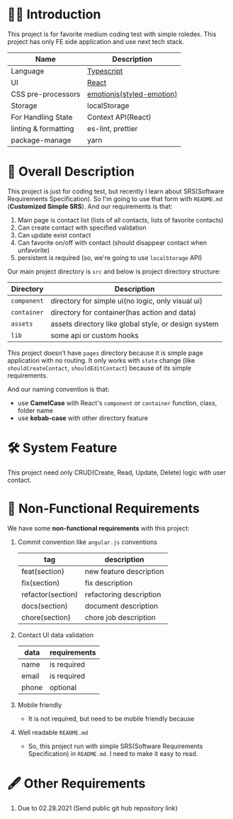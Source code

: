 # 👋🏻 Introduction

This project is for favorite medium coding test with simple roledex. This project has only FE side application and use next tech stack.

| Name                 | Description                                                       |
| -------------------- | ----------------------------------------------------------------- |
| Language             | [Typescript](https://www.typescriptlang.org/)                     |
| UI                   | [React](https://reactjs.org/)                                     |
| CSS pre-processors   | [emotionjs(styled-emotion)](https://emotion.sh/docs/introduction) |
| Storage              | localStorage                                                      |
| For Handling State   | Context API(React)                                                |
| linting & formatting | es-lint, prettier                                                 |
| package-manage       | yarn                                                              |

# 💎 Overall Description

This project is just for coding test, but recently I learn about SRS(Software Requirements Specification). So I'm going to use that form with `README.md` (**Customized Simple SRS**). And our requirements is that:

1. Main page is contact list (lists of all contacts, lists of favorite contacts)
2. Can create contact with specified validation
3. Can update exist contact
4. Can favorite on/off with contact (should disappear contact when unfavorite)
5. persistent is required (so, we're going to use `localStorage` API)

Our main project directory is `src` and below is project directory structure:

| Directory   | Description                                          |
| ----------- | ---------------------------------------------------- |
| `component` | directory for simple ui(no logic, only visual ui)    |
| `container` | directory for container(has action and data)         |
| `assets`    | assets directory like global style, or design system |
| `lib`       | some api or custom hooks                             |

This project doesn't have `pages` directory because it is simple page application with no routing.
It only works with `state` change (like `shouldCreateContact`, `shouldEditContact`) because of its simple requirements.

And our naming convention is that:

- use **CamelCase** with React's `component` or `container` function, class, folder name
- use **kebab-case** with other directory feature

# 🛠 System Feature

This project need only CRUD(Create, Read, Update, Delete) logic with user contact.

# 📃 Non-Functional Requirements

We have some **non-functional requirements** with this project:

1. Commit convention like `angular.js` conventions

   | tag               | description             |
   | ----------------- | ----------------------- |
   | feat(section)     | new feature description |
   | fix(section)      | fix description         |
   | refactor(section) | refactoring description |
   | docs(section)     | document description    |
   | chore(section)    | chore job description   |

2. Contact UI data validation

   | data  | requirements |
   | ----- | ------------ |
   | name  | is required  |
   | email | is required  |
   | phone | optional     |

3. Mobile friendly

   - It is not required, but need to be mobile friendly because

4. Well readable `README.md`
   - So, this project run with simple SRS(Software Requirements Specification) in `README.md`. I need to make it easy to read.

# 🖋 Other Requirements

1. Due to 02.28.2021 (Send public git hub repository link)
